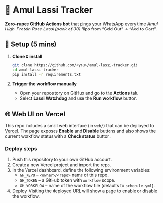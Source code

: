 # 🥤 Amul Lassi Tracker

**Zero-rupee GitHub Actions bot** that pings your WhatsApp every time
_Amul High-Protein Rose Lassi (pack of 30)_ flips from “Sold Out” ➜ “Add to Cart”.

## 🔧 Setup (5 mins)

1. **Clone & install**
   ```bash
   git clone https://github.com/<you>/amul-lassi-tracker.git
   cd amul-lassi-tracker
   pip install -r requirements.txt
   ```

2. **Trigger the workflow manually**
   - Open your repository on GitHub and go to the **Actions** tab.
   - Select **Lassi Watchdog** and use the **Run workflow** button.

## 🌐 Web UI on Vercel

This repo includes a small web interface (in `web/`) that can be deployed to [Vercel](https://vercel.com). The page exposes **Enable** and **Disable** buttons and also shows the current workflow status with a **Check status** button.

### Deploy steps
1. Push this repository to your own GitHub account.
2. Create a new Vercel project and import the repo.
3. In the Vercel dashboard, define the following environment variables:
   - `GH_REPO` – `<owner>/<repo>` name of this repo.
   - `GH_TOKEN` – a GitHub token with `workflow` scope.
   - `GH_WORKFLOW` – name of the workflow file (defaults to `schedule.yml`).
4. Deploy. Visiting the deployed URL will show a page to enable or disable the workflow.
